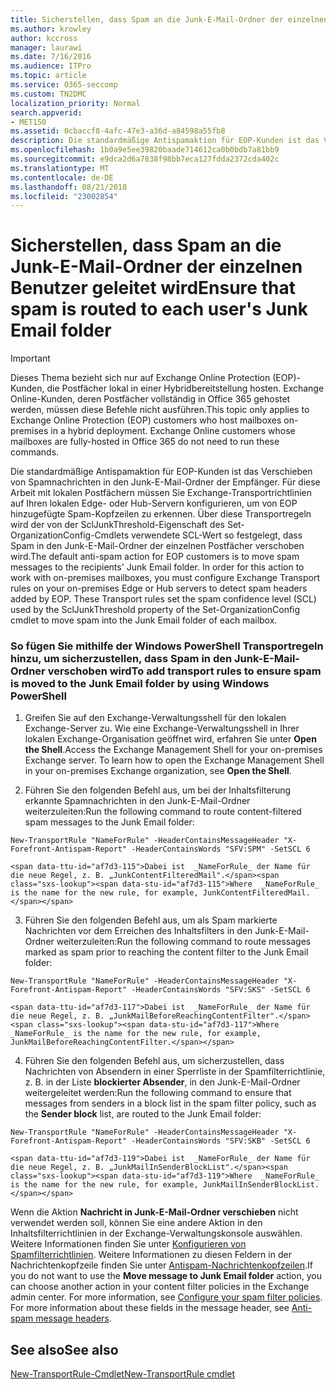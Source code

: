 ```yaml
---
title: Sicherstellen, dass Spam an die Junk-E-Mail-Ordner der einzelnen Benutzer geleitet wird
ms.author: krowley
author: kccross
manager: laurawi
ms.date: 7/16/2016
ms.audience: ITPro
ms.topic: article
ms.service: O365-seccomp
ms.custom: TN2DMC
localization_priority: Normal
search.appverid:
- MET150
ms.assetid: 0cbaccf8-4afc-47e3-a36d-a84598a55fb8
description: Die standardmäßige Antispamaktion für EOP-Kunden ist das Verschieben von Spamnachrichten in den Junk-E-Mail-Ordner der Empfänger. Für diese Arbeit mit lokalen Postfächern müssen Sie Exchange-Transportrichtlinien auf Ihren lokalen Edge- oder Hub-Servern konfigurieren, um von EOP hinzugefügte Spam-Kopfzeilen zu erkennen. Über diese Transportregeln wird der von der SclJunkThreshold-Eigenschaft des Set-OrganizationConfig-Cmdlets verwendete SCL-Wert so festgelegt, dass Spam in den Junk-E-Mail-Ordner der einzelnen Postfächer verschoben wird.
ms.openlocfilehash: 1b0a9e5ee39820baade714612ca0b0bdb7a81bb9
ms.sourcegitcommit: e9dca2d6a7838f98bb7eca127fdda2372cda402c
ms.translationtype: MT
ms.contentlocale: de-DE
ms.lasthandoff: 08/21/2018
ms.locfileid: "23002854"
---
```

# <a name="ensure-that-spam-is-routed-to-each-users-junk-email-folder"></a><span data-ttu-id="af7d3-105">Sicherstellen, dass Spam an die Junk-E-Mail-Ordner der einzelnen Benutzer geleitet wird</span><span class="sxs-lookup"><span data-stu-id="af7d3-105">Ensure that spam is routed to each user's Junk Email folder</span></span>

> [!IMPORTANT]
> <span data-ttu-id="af7d3-p102">Dieses Thema bezieht sich nur auf Exchange Online Protection (EOP)-Kunden, die Postfächer lokal in einer Hybridbereitstellung hosten. Exchange Online-Kunden, deren Postfächer vollständig in Office 365 gehostet werden, müssen diese Befehle nicht ausführen.</span><span class="sxs-lookup"><span data-stu-id="af7d3-p102">This topic only applies to Exchange Online Protection (EOP) customers who host mailboxes on-premises in a hybrid deployment. Exchange Online customers whose mailboxes are fully-hosted in Office 365 do not need to run these commands.</span></span> 
  
<span data-ttu-id="af7d3-p103">Die standardmäßige Antispamaktion für EOP-Kunden ist das Verschieben von Spamnachrichten in den Junk-E-Mail-Ordner der Empfänger. Für diese Arbeit mit lokalen Postfächern müssen Sie Exchange-Transportrichtlinien auf Ihren lokalen Edge- oder Hub-Servern konfigurieren, um von EOP hinzugefügte Spam-Kopfzeilen zu erkennen. Über diese Transportregeln wird der von der SclJunkThreshold-Eigenschaft des Set-OrganizationConfig-Cmdlets verwendete SCL-Wert so festgelegt, dass Spam in den Junk-E-Mail-Ordner der einzelnen Postfächer verschoben wird.</span><span class="sxs-lookup"><span data-stu-id="af7d3-p103">The default anti-spam action for EOP customers is to move spam messages to the recipients' Junk Email folder. In order for this action to work with on-premises mailboxes, you must configure Exchange Transport rules on your on-premises Edge or Hub servers to detect spam headers added by EOP. These Transport rules set the spam confidence level (SCL) used by the SclJunkThreshold property of the Set-OrganizationConfig cmdlet to move spam into the Junk Email folder of each mailbox.</span></span> 
  
### <a name="to-add-transport-rules-to-ensure-spam-is-moved-to-the-junk-email-folder-by-using-windows-powershell"></a><span data-ttu-id="af7d3-111">So fügen Sie mithilfe der Windows PowerShell Transportregeln hinzu, um sicherzustellen, dass Spam in den Junk-E-Mail-Ordner verschoben wird</span><span class="sxs-lookup"><span data-stu-id="af7d3-111">To add transport rules to ensure spam is moved to the Junk Email folder by using Windows PowerShell</span></span>

1. <span data-ttu-id="af7d3-p104">Greifen Sie auf den Exchange-Verwaltungsshell für den lokalen Exchange-Server zu. Wie eine Exchange-Verwaltungsshell in Ihrer lokalen Exchange-Organisation geöffnet wird, erfahren Sie unter **Open the Shell**.</span><span class="sxs-lookup"><span data-stu-id="af7d3-p104">Access the Exchange Management Shell for your on-premises Exchange server. To learn how to open the Exchange Management Shell in your on-premises Exchange organization, see **Open the Shell**.</span></span>
    
2. <span data-ttu-id="af7d3-114">Führen Sie den folgenden Befehl aus, um bei der Inhaltsfilterung erkannte Spamnachrichten in den Junk-E-Mail-Ordner weiterzuleiten:</span><span class="sxs-lookup"><span data-stu-id="af7d3-114">Run the following command to route content-filtered spam messages to the Junk Email folder:</span></span>
    
  ```
  New-TransportRule "NameForRule" -HeaderContainsMessageHeader "X-Forefront-Antispam-Report" -HeaderContainsWords "SFV:SPM" -SetSCL 6
  ```

    <span data-ttu-id="af7d3-115">Dabei ist  _NameForRule_ der Name für die neue Regel, z. B. „JunkContentFilteredMail".</span><span class="sxs-lookup"><span data-stu-id="af7d3-115">Where  _NameForRule_ is the name for the new rule, for example, JunkContentFilteredMail.</span></span> 
    
3. <span data-ttu-id="af7d3-116">Führen Sie den folgenden Befehl aus, um als Spam markierte Nachrichten vor dem Erreichen des Inhaltsfilters in den Junk-E-Mail-Ordner weiterzuleiten:</span><span class="sxs-lookup"><span data-stu-id="af7d3-116">Run the following command to route messages marked as spam prior to reaching the content filter to the Junk Email folder:</span></span>
    
  ```
  New-TransportRule "NameForRule" -HeaderContainsMessageHeader "X-Forefront-Antispam-Report" -HeaderContainsWords "SFV:SKS" -SetSCL 6
  ```

    <span data-ttu-id="af7d3-117">Dabei ist  _NameForRule_ der Name für die neue Regel, z. B. „JunkMailBeforeReachingContentFilter".</span><span class="sxs-lookup"><span data-stu-id="af7d3-117">Where  _NameForRule_ is the name for the new rule, for example, JunkMailBeforeReachingContentFilter.</span></span> 
    
4. <span data-ttu-id="af7d3-118">Führen Sie den folgenden Befehl aus, um sicherzustellen, dass Nachrichten von Absendern in einer Sperrliste in der Spamfilterrichtlinie, z. B. in der Liste **blockierter Absender**, in den Junk-E-Mail-Ordner weitergeleitet werden:</span><span class="sxs-lookup"><span data-stu-id="af7d3-118">Run the following command to ensure that messages from senders in a block list in the spam filter policy, such as the **Sender block** list, are routed to the Junk Email folder:</span></span> 
    
  ```
  New-TransportRule "NameForRule" -HeaderContainsMessageHeader "X-Forefront-Antispam-Report" -HeaderContainsWords "SFV:SKB" -SetSCL 6
  ```

    <span data-ttu-id="af7d3-119">Dabei ist  _NameForRule_ der Name für die neue Regel, z. B. „JunkMailInSenderBlockList".</span><span class="sxs-lookup"><span data-stu-id="af7d3-119">Where  _NameForRule_ is the name for the new rule, for example, JunkMailInSenderBlockList.</span></span> 
    
<span data-ttu-id="af7d3-p105">Wenn die Aktion **Nachricht in Junk-E-Mail-Ordner verschieben** nicht verwendet werden soll, können Sie eine andere Aktion in den Inhaltsfilterrichtlinien in der Exchange-Verwaltungskonsole auswählen. Weitere Informationen finden Sie unter [Konfigurieren von Spamfilterrichtlinien](configure-your-spam-filter-policies.md). Weitere Informationen zu diesen Feldern in der Nachrichtenkopfzeile finden Sie unter [Antispam-Nachrichtenkopfzeilen](anti-spam-message-headers.md).</span><span class="sxs-lookup"><span data-stu-id="af7d3-p105">If you do not want to use the **Move message to Junk Email folder** action, you can choose another action in your content filter policies in the Exchange admin center. For more information, see [Configure your spam filter policies](configure-your-spam-filter-policies.md). For more information about these fields in the message header, see [Anti-spam message headers](anti-spam-message-headers.md).</span></span>
  
## <a name="see-also"></a><span data-ttu-id="af7d3-123">See also</span><span class="sxs-lookup"><span data-stu-id="af7d3-123">See also</span></span>

[<span data-ttu-id="af7d3-124">New-TransportRule-Cmdlet</span><span class="sxs-lookup"><span data-stu-id="af7d3-124">New-TransportRule cmdlet</span></span>](https://technet.microsoft.com/library/bb125138%28v=exchg.160%29.aspx)

